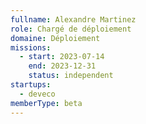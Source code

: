 ```yaml
---
fullname: Alexandre Martinez
role: Chargé de déploiement
domaine: Déploiement
missions:
  - start: 2023-07-14
    end: 2023-12-31
    status: independent
startups:
  - deveco
memberType: beta
---
```


